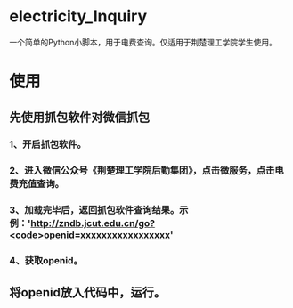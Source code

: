 # electricity_Inquiry
一个简单的Python小脚本，用于电费查询。仅适用于荆楚理工学院学生使用。

# 使用
## 先使用抓包软件对微信抓包
### 1、开启抓包软件。
### 2、进入微信公众号《荆楚理工学院后勤集团》，点击微服务，点击电费充值查询。
### 3、加载完毕后，返回抓包软件查询结果。示例：'http://zndb.jcut.edu.cn/go?<code>openid=xxxxxxxxxxxxxxxxx</code>'
### 4、获取openid。
## 将openid放入代码中，运行。
